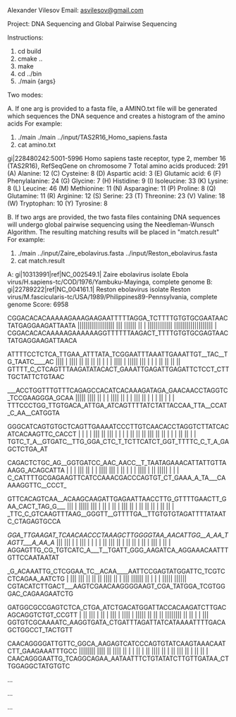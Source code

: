 Alexander Vilesov
Email: asvilesov@gmail.com

Project: DNA Sequencing and Global Pairwise Sequencing

Instructions:

1) cd build
2) cmake ..
3) make
4) cd ../bin
5) ./main {args}

Two modes:

A. If one arg is provided to a fasta file, a AMINO.txt file will be generated which sequences the DNA sequence and creates a histogram of the amino acids
For example: 
1) ./main ./main ../input/TAS2R16_Homo_sapiens.fasta
2) cat amino.txt

gi|228480242:5001-5996 Homo sapiens taste receptor, type 2, member 16 (TAS2R16), RefSeqGene on chromosome 7
Total amino acids produced: 291
(A) Alanine: 12
(C) Cysteine: 8
(D) Aspartic acid: 3
(E) Glutamic acid: 6
(F) Phenylalanine: 24
(G) Glycine: 7
(H) Histidine: 9
(I) Isoleucine: 33
(K) Lysine: 8
(L) Leucine: 46
(M) Methionine: 11
(N) Asparagine: 11
(P) Proline: 8
(Q) Glutamine: 11
(R) Arginine: 12
(S) Serine: 23
(T) Threonine: 23
(V) Valine: 18
(W) Tryptophan: 10
(Y) Tyrosine: 8

B. If two args are provided, the two fasta files containing DNA sequences will undergo global pairwise sequencing using the Needleman-Wunsch Algorithm. The resulting matching results will be placed in "match.result"
For example:
1) ./main ../input/Zaire_ebolavirus.fasta ../input/Reston_ebolavirus.fasta
2) cat match.result

A: gi|10313991|ref|NC_002549.1| Zaire ebolavirus isolate Ebola virus/H.sapiens-tc/COD/1976/Yambuku-Mayinga, complete genome
B: gi|22789222|ref|NC_004161.1| Reston ebolavirus isolate Reston virus/M.fascicularis-tc/USA/1989/Philippines89-Pennsylvania, complete genome
Score: 6958

CGGACACACAAAAAGAAAGAAGAATTTTTAGGA_TCTTTTGTGTGCGAATAACTATGAGGAAGATTAATA
|||||||||||||||||| |||  |||||| || | |||||||||||| ||||||||||||||||||| |
CGGACACACAAAAAGAAAAAAGGTTTTTTAAGACT_TTTTGTGTGCGAGTAACTATGAGGAAGATTAACA

ATTTTCCTCTCA_TTGAA_ATTTATA_TCGGAATTTAAATTGAAATTGT__TAC__TG_TAATC____AC
 |||| | |||| || || || || | | | |||| | ||||| ||| |  | |  || || ||    ||
GTTTT_C_CTCAGTTTAAGATATACACT_GAAATTGAGATTGAGATTCTCCT_CTTTGCTATTCTGTAAC

___ACCTGGTTTGTTTCAGAGCCACATCACAAAGATAGA_GAACAACCTAGGTC_TCCGAAGGGA_GCAA
    ||||| ||||  || |   | ||||     ||  |  | |||  ||   | | | ||   | |  |
TTTCCCTGG_TTGTGACA_ATTGA_ATCAGTTTTATCTATTACCAA_TTA__CCAT_C_AA__CATGGTA

GGGCATCAGTGTGCTCAGTTGAAAATCCCTTGTCAACACCTAGGTCTTATCACATCACAAGTTC_CACCT
 | | | |  ||| ||  |||   | | | | ||  || || ||| || || | | |  || ||  |  |
TGTC_T_A__GTGATC__TTG_GGA_CTC_T_TCTTCATCT_GGT_TTTTC_C_T_A_GAGCTCTGA_AT

CAGACTCTGC_AG__GGTGATCC_AAC_AACC__T_TAATAGAAACATTATTGTTAAAGG_ACAGCATTA
|  | | ||| ||  | | |||| ||| | ||  | |  | |||| | ||     |||||  |  |  | 
C_CATTTTGCGAGAAGTTCATCCAAACGACCCAGTGT_CT_GAAA_A_TA___CAAAAGGTTC__CCCT_

GTTCACAGTCAA__ACAAGCAAGATTGAGAATTAACCTTG_GTTTTGAACTT_GAA_CACT_TAG_G___
 ||| | |||||    |||   | ||  |  || |  ||| || | ||  ||  || | ||  || |   
_TTC_C_GTCAAGTTTAAG__GGGTT__GTTTTGA__TTGTGTGTAGATTTTATAATC_CTAGAGTGCCA

_GGA_TTGAAGAT_TCAACAACCCTAAAGCTTGGGGTAA_AACATTGG__A_AA_TAGTT___A_AA_A_
 ||| |||  | | ||| | |   |   | || ||| || | ||  ||  | || | |||   | || | 
AGGAGTTG_CG_TGTCATC_A___T__TGATT_GGG_AAGATCA_AGGAAACAATTTGTTCCAATAATAT

_G_ACAAATTG_CTCGGAA_TC__ACAA____AATTCCGAGTATGGATTC_TCGTCCTCAGAA_AATCTG
 | |||  ||| ||   || ||  ||||    || | ||| |||||| || | |  | ||||| ||||||
CGTACATCTTGACT___AAGTCGAACAAGGGGAAGT_CGA_TATGGA_TCGTGGGAC_CAGAAGAATCTG

GATGGCGCCGAGTCTCA_CTGA_ATCTGACATGGATTACCACAAGATCTTGACAGCAGGTCTGT_CCGTT
| || |||  | ||  |  ||| | ||||  | ||||| || || || |||||||| || || | | |||
GGTGTCGCAAAATC_AAGGTGATA_CTGATTTAGATTATCATAAAATTTTGACAGCTGGCCT_TACTGTT

CAACAGGGGATTGTTC_GGCA_AAGAGTCATCCCAGTGTATCAAGTAAACAATCTT_GAAGAAATTTGCC
|||||||| |||| || |||| || | | ||  | || ||||  ||  | || ||| || |  || || |
CAACAGGGAATTG_TCAGGCAGAA_AATAATTTCTGTATATCTTGTTGATAA_CTTGGAGGCTATGTGTC

...

...

...
